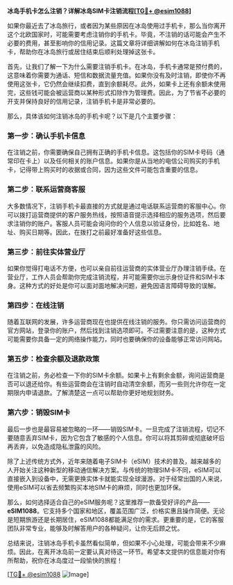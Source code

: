 **冰岛手机卡怎么注销？详解冰岛SIM卡注销流程[[TG💪+ @esim1088](https://t.me/s/esim1088)]**

如果你最近去了冰岛旅行，或者因为某些原因在冰岛使用过手机卡，那么当你离开这个北欧国家时，可能需要考虑注销你的手机卡。毕竟，不注销的话可能会产生不必要的费用，甚至影响你的信用记录。这篇文章将详细讲解如何在冰岛注销手机卡，帮助你在冰岛旅行或居住结束后顺利处理掉这张卡。

首先，让我们了解一下为什么需要注销手机卡。在冰岛，手机卡通常是预付费的，这意味着你需要为通话、短信和数据流量充值。如果你没有及时注销，即使你不再使用这张卡，它仍然会继续扣费，直到余额耗尽。此外，如果卡上还有余额未使用完，这些钱可能会被运营商以某种形式扣除作为管理费。因此，为了节省不必要的开支并保持良好的信用记录，注销手机卡是非常必要的。

那么，具体该如何注销冰岛的手机卡呢？以下是几个主要步骤：

### **第一步：确认手机卡信息**
在注销之前，你需要确保自己拥有正确的手机卡信息。这包括你的SIM卡号码（通常印在卡上）以及任何相关的账户信息。如果你是从当地的电信公司购买的手机卡，记得带上购买时的收据或合同，因为这些文件可能包含重要的信息。

### **第二步：联系运营商客服**
大多数情况下，注销手机卡最直接的方式就是通过电话联系运营商的客服中心。你可以拨打运营商提供的客户服务热线，按照语音提示选择相应的服务选项，然后要求注销你的账户。客服人员可能会询问你的个人信息以验证身份，比如姓名、地址、购买日期等。因此，在拨打之前最好准备好这些信息。

### **第三步：前往实体营业厅**
如果你觉得打电话不方便，也可以亲自前往运营商的实体营业厅办理注销手续。在营业厅，工作人员会帮助你完成注销流程，并可能需要你出示身份证件和SIM卡本身。这种方式的好处是你可以面对面地解决问题，避免因语言障碍导致的误解。

### **第四步：在线注销**
随着互联网的发展，许多运营商现在也提供在线注销的服务。你只需访问运营商的官方网站，登录你的账户，然后找到注销选项即可。不过需要注意的是，这种方式可能需要你具备一定的网络操作能力，同时也要确保你的设备能够正常访问网站。

### **第五步：检查余额及退款政策**
在注销之前，务必检查一下你的SIM卡余额。如果卡上有剩余金额，询问运营商是否可以退还给你。有些运营商会在注销时自动清空余额，而另一些则允许你在一定期限内申请退款。了解清楚这一点可以帮助你更好地规划财务。

### **第六步：销毁SIM卡**
最后一步也是最容易被忽略的一环——销毁SIM卡。一旦完成了注销流程，切记不要随意丢弃SIM卡，因为它包含了敏感的个人信息。你可以将其剪碎或彻底破坏后再丢弃，以免造成隐私泄露的风险。

除了上述传统方式外，近年来随着电子SIM卡（eSIM）技术的普及，越来越多的人开始关注这种新型的移动通信解决方案。与传统的物理SIM卡不同，eSIM可以直接嵌入到设备中，无需更换实体卡就能实现全球漫游。对于经常出国的人来说，使用eSIM可以省去频繁购买本地SIM卡的麻烦，同时也更加环保。

那么，如何选择适合自己的eSIM服务呢？这里推荐一款备受好评的产品——**eSIM1088**。它支持多个国家和地区，覆盖范围广泛，价格实惠且操作简便。无论是短期旅游还是长期居住，eSIM1088都能满足你的需求。更重要的是，它的客服团队非常专业，能够及时解答用户的各种疑问，让你无后顾之忧。

总结来说，注销冰岛手机卡虽然看似简单，但如果不小心处理，可能会带来不少麻烦。因此，在离开冰岛前一定要认真对待这一环节。希望本文提供的信息能对你有所帮助，祝你在冰岛度过一段愉快的旅程！

[[TG💪+ @esim1088](https://t.me/s/esim1088) ![Image](https://i.postimg.cc/4NQfJmqS/Snipaste-2025-05-13-00-14-12.png)]